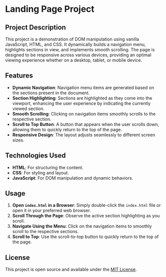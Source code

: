 # Landing Page Project

## Project Description
This project is a demonstration of DOM manipulation using vanilla JavaScript, HTML, and CSS. It dynamically builds a navigation menu, highlights sections in view, and implements smooth scrolling. The page is designed to be responsive across various devices, providing an optimal viewing experience whether on a desktop, tablet, or mobile device.

## Features
- **Dynamic Navigation**: Navigation menu items are generated based on the sections present in the document.
- **Section Highlighting**: Sections are highlighted as they come into the viewport, enhancing the user experience by indicating the currently viewed section.
- **Smooth Scrolling**: Clicking on navigation items smoothly scrolls to the respective section.
- **Scroll to Top Button**: A button that appears when the user scrolls down, allowing them to quickly return to the top of the page.
- **Responsive Design**: The layout adjusts seamlessly to different screen sizes.

## Technologies Used
- **HTML**: For structuring the content.
- **CSS**: For styling and layout.
- **JavaScript**: For DOM manipulation and dynamic behaviors.

## Usage
1. **Open `index.html` in a Browser**: Simply double-click the `index.html` file or open it in your preferred web browser.
2. **Scroll Through the Page**: Observe the active section highlighting as you scroll.
3. **Navigate Using the Menu**: Click on the navigation items to smoothly scroll to the respective sections.
4. **Scroll to Top**: Use the scroll-to-top button to quickly return to the top of the page.


## License
This project is open source and available under the [MIT License](LICENSE).
